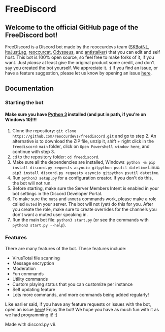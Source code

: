 # FreeDiscord
## Welcome to the official GitHub page of the FreeDiscord bot!
FreeDiscord is a Discord bot made by the reoccurdevs team ([SKBotNL](https://github.com/SKBotNL), [ItsJustLag](https://github.com/ItsJustLag), [reoccurcat](https://github.com/reoccurcat), [Odysseus](https://github.com/Odysseus443), and [antistalker](https://github.com/stalker0000)) that you can edit and self host. This bot is 100% open source, so feel free to make forks of it, if you want. Just *please* at least give the original product some credit, and don't say you created the bot yourself. We appreciate it. :)
If you find an issue, or have a feature suggestion, please let us know by opening an issue [here](https://github.com/reoccurdevs/freediscord/issues).

## Documentation

### Starting the bot
#### Make sure you have [Python 3](https://www.python.org/downloads/) installed (and put in path, if you're on Windows 10)!!!
1. Clone the repository: `git clone https://github.com/reoccurdevs/freediscord.git` and go to step 2. An alternative is to download the ZIP file, unzip it, shift + right click in the `freediscord-main` folder, click on `Open Powershell window here`, and continue with step 3.
2. `cd` to the repository folder: `cd freediscord`.
3. Make sure all the dependencies are installed, Windows: `python -m pip install discord.py requests asyncio gitpython psutil datetime` Linux: `pip3 install discord.py requests asyncio gitpython psutil datetime`.
4. Run `python3 setup.py` for a configuration creator. If you don't do this, the bot will not run.
5. Before starting, make sure the Server Members Intent is enabled in your bot settings in the Discord Developer Portal.
6. To make sure the `mute` and `unmute` commands work, please make a role called `muted` in your server. The bot will not (yet) do this for you. After you create the role, make sure to create overrides for the channels you don't want a muted user speaking in.
7. Run the main bot file: `python3 start.py` (or see the commands with `python3 start.py --help`).

### Features

There are many features of the bot. These features include:

- VirusTotal file scanning
- Message encryption
- Moderation
- Fun commands
- Utility commands
- Custom playing status that you can customize per instance
- Self updating feature
- Lots more commands, and more commands being added regularly!

Like earlier said, if you have any feature requests or issues with the bot, open an issue [here](https://github.com/reoccurdevs/freediscord/issues)!
Enjoy the bot! We hope you have as much fun with it as we had programming it! :)

Made with discord.py v9.
